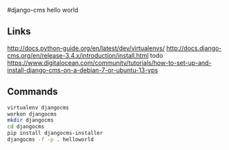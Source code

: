 #django-cms hello world

## Links
http://docs.python-guide.org/en/latest/dev/virtualenvs/
http://docs.django-cms.org/en/release-3.4.x/introduction/install.html
todo
https://www.digitalocean.com/community/tutorials/how-to-set-up-and-install-django-cms-on-a-debian-7-or-ubuntu-13-vps

## Commands

```bash
virtualenv djangocms
workon djangocms
mkdir djangocms
cd djangocms
pip install djangocms-installer
djangocms -f -p . helloworld
```
 
